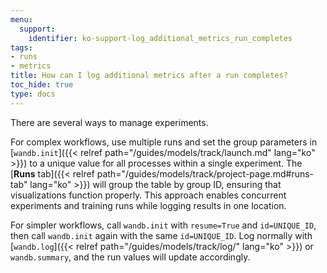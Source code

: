 ```yaml
---
menu:
  support:
    identifier: ko-support-log_additional_metrics_run_completes
tags:
- runs
- metrics
title: How can I log additional metrics after a run completes?
toc_hide: true
type: docs
---
```


There are several ways to manage experiments.

For complex workflows, use multiple runs and set the group parameters in [`wandb.init`]({{< relref path="/guides/models/track/launch.md" lang="ko" >}}) to a unique value for all processes within a single experiment. The [**Runs** tab]({{< relref path="/guides/models/track/project-page.md#runs-tab" lang="ko" >}}) will group the table by group ID, ensuring that visualizations function properly. This approach enables concurrent experiments and training runs while logging results in one location.

For simpler workflows, call `wandb.init` with `resume=True` and `id=UNIQUE_ID`, then call `wandb.init` again with the same `id=UNIQUE_ID`. Log normally with [`wandb.log`]({{< relref path="/guides/models/track/log/" lang="ko" >}}) or `wandb.summary`, and the run values will update accordingly.